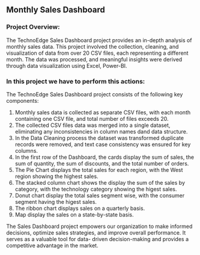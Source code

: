 ## Monthly Sales Dashboard

### Project Overview:
The TechnoEdge Sales Dashboard project provides an in-depth analysis of monthly sales data. This project involved the collection, 
cleaning, and visualization of data from over 20 CSV files, each representing a different month. The data was processed, and 
meaningful insights were derived through data visualization using Excel, Power-BI.


### In this project we have to perform this actions:
The TechnoEdge Sales Dashboard project consists of the following key components:
1. Monthly sales data is collected as separate CSV files, with each month containing one CSV file, and total number of files
   exceeds 20.
2. The collected CSV files data was merged into a single dataset, eliminating any inconsistencies in column names dand data structure.
3. In the Data Cleaning process the dataset was transformed duplicate records were removed, and text case consistency was ensured for
   key columns.
4. In the first row of the Dashboard, the cards display the sum of sales, the sum of quantity, the sum of discounts, and the total number
   of orders.
5. The Pie Chart displays the total sales for each region, with the West region showing the highest sales.
6. The stacked column chart shows the display the sum of the sales by category, with the technology category showing the higest sales.
7. Donut chart display the total sales segment wise, with the consumer segment having the higest sales. 
8. The ribbon chart displays sales on a quarterly basis.
9. Map display the sales on a state-by-state basis.


The Sales Dashboard project empowers our organization to make informed decisions, optimize sales strategies, and improve overall performance. 
It serves as a valuable tool for data- driven decision-making and provides a competitive advantage in the market.



